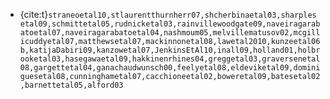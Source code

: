 - {cite:t}`straneoetal10,stlaurentthurnherr07,shcherbinaetal03,sharplesetal09,schmittetal05,rudnicketal03,rainvillewoodgate09,naveiragarabatoetal07,naveiragarabatoetal04,nashmoum05,melvillematusov02,mcgillicuddyetal07,matthewsetal07,mackinnonetal08,lawetal2010,kunzeetal06b,katijaDabiri09,kanzowetal07,JenkinsEtAl10,inall09,holland01,holbrooketal03,hasegawaetal09,hakkinenrhines04,greggetal03,graversenetal08,gargettetal04,ganachaudwunsch00,feelyetal08,eldeviketal09,dominiguesetal08,cunninghametal07,cacchioneetal02,boweretal09,batesetal02,barnettetal05,alford03`